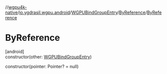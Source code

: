 //[wgpu4k-native](../../../../index.md)/[io.ygdrasil.wgpu.android](../../index.md)/[WGPUBindGroupEntry](../index.md)/[ByReference](index.md)/[ByReference](-by-reference.md)

# ByReference

[android]\
constructor(other: [WGPUBindGroupEntry](../index.md))

constructor(pointer: Pointer? = null)